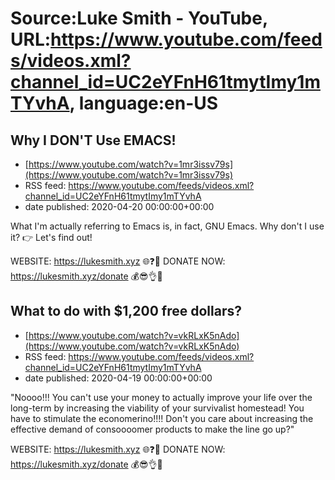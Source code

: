 # Source:Luke Smith - YouTube, URL:https://www.youtube.com/feeds/videos.xml?channel_id=UC2eYFnH61tmytImy1mTYvhA, language:en-US

## Why I DON'T Use EMACS!
 - [https://www.youtube.com/watch?v=1mr3issv79s](https://www.youtube.com/watch?v=1mr3issv79s)
 - RSS feed: https://www.youtube.com/feeds/videos.xml?channel_id=UC2eYFnH61tmytImy1mTYvhA
 - date published: 2020-04-20 00:00:00+00:00

What I'm actually referring to Emacs is, in fact, GNU Emacs. Why don't I use it? 👉 Let's find out!

WEBSITE: https://lukesmith.xyz 🌐❓🔎
DONATE NOW: https://lukesmith.xyz/donate 💰😎👌💯

## What to do with $1,200 free dollars?
 - [https://www.youtube.com/watch?v=vkRLxK5nAdo](https://www.youtube.com/watch?v=vkRLxK5nAdo)
 - RSS feed: https://www.youtube.com/feeds/videos.xml?channel_id=UC2eYFnH61tmytImy1mTYvhA
 - date published: 2020-04-19 00:00:00+00:00

"Noooo!!! You can't use your money to actually improve your life over the long-term by increasing the viability of your survivalist homestead! You have to stimulate the economerino!!!! Don't you care about increasing the effective demand of consoooomer products to make the line go up?"

WEBSITE: https://lukesmith.xyz 🌐❓🔎
DONATE NOW: https://lukesmith.xyz/donate 💰😎👌💯


